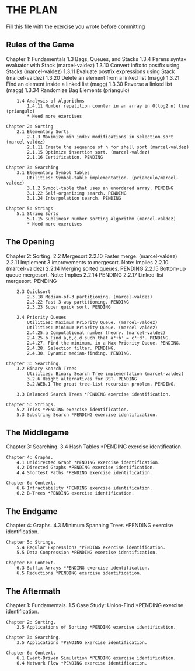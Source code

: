 <h1>THE PLAN</h1>

Fill this file with the exercise you wrote before committing

<h2>Rules of the Game</h2>
    Chapter 1: Fundamentals
        1.3 Bags, Queues, and Stacks
            1.3.4 Parens syntax evaluator with Stack (marcel-valdez)
            1.3.10 Convert infix to postfix using Stacks (marcel-valdez)
            1.3.11 Evaluate postfix expressions using Stack (marcel-valdez)
            1.3.20 Delete an element from a linked list (magg)
            1.3.21 Find an element inside a linked list (magg)
            1.3.30 Reverse a linked list (magg)
            1.3.34 Randomize Bag Elements (priangulo)
  
        1.4 Analysis of Algorithms
            1.4.11 Number repetition counter in an array in O(log2 n) time (priangulo)
            * Need more exercises
  
    Chapter 2: Sorting
        2.1 Elementary Sorts
            2.1.3 Maximize min index modifications in selection sort (marcel-valdez)
            2.1.11 Create the sequence of h for shell sort (marcel-valdez)
            2.1.15 Optimize insertion sort. (marcel-valdez)
            2.1.16 Certification. PENDING
  
    Chapter 3: Searching
        3.1 Elementary Symbol Tables
            Utilities: Symbol-table implementation. (priangulo/marcel-valdez)
            3.1.2 Symbol-table that uses an unordered array. PENDING
            3.1.22 Self-organizing search. PENDING
            3.1.24 Interpolation search. PENDING

    Chapter 5: Strings
        5.1 String Sorts
            5.1.15 Sublinear number sorting algorithm (marcel-valdez)
            * Need more exercises

<h2>The Opening</h2>
    Chapter 2: Sorting.
        2.2 Mergesort
            2.2.10 Faster merge. (marcel-valdez)
            2.2.11 Implement 3 improvements to mergesort. Note: Implies 2.2.10. (marcel-valdez)
            2.2.14 Merging sorted queues. PENDING
            2.2.15 Bottom-up queue mergesort. Note: Implies 2.2.14 PENDING
            2.2.17 Linked-list mergesort. PENDING
  
        2.3 Quicksort
            2.3.18 Median-of-3 partitioning. (marcel-valdez)
            2.3.22 Fast 3-way partitioning. PENDING
            2.3.23 Super quick sort. PENDING
  
        2.4 Priority Queues
            Utilities: Maximum Priority Queue. (marcel-valdez)
            Utilities: Minimum Priority Queue. (marcel-valdez)
            2.4.25.a Computational number theory. (marcel-valdez)
            2.4.25.b Find a,b,c,d such that a³+b³ = c³+d³. PENDING.
            2.4.27. Find the minimum, in a Max Priority Queue. PENDING.
            2.4.28. Selection filter. PENDING.
            2.4.30. Dynamic median-finding. PENDING.
  
    Chapter 3: Searching.
        3.2 Binary Search Trees
            Utilities: Binary Search Tree implementation (marcel-valdez)
            3.2.6 Height alternatives for BST. PENDING
            3.2.WEB.1 The great tree-list recursion problem. PENDING.
  
        3.3 Balanced Search Trees *PENDING exercise identification.
  
    Chapter 5: Strings.
        5.2 Tries *PENDING exercise identification.
        5.3 Substring Search *PENDING exercise identification.
  
<h2>The Middlegame</h2>
    Chapter 3: Searching.
        3.4 Hash Tables *PENDING exercise identification.
  
    Chapter 4: Graphs.
        4.1 Unidirected Graph *PENDING exercise identification.
        4.2 Directed Graphs *PENDING exercise identification.
        4.4 Shortest Paths *PENDING exercise identification.
  
    Chapter 6: Context.
        6.6 Intractability *PENDING exercise identification.
        6.2 B-Trees *PENDING exercise identification.

<h2>The Endgame</h2>
    Chapter 4: Graphs.
        4.3 Minimum Spanning Trees *PENDING exercise identification.
  
    Chapter 5: Strings.
        5.4 Regular Expressions *PENDING exercise identification.
        5.5 Data Compression *PENDING exercise identification.
  
    Chapter 6: Context.
        6.3 Suffix Arrays *PENDING exercise identification.
        6.5 Reductions *PENDING exercise identification.

<h2>The Aftermath</h2>
    Chapter 1: Fundamentals.
        1.5 Case Study: Union-Find *PENDING exercise identification.
  
    Chapter 2: Sorting.
        2.5 Applications of Sorting *PENDING exercise identification.
  
    Chapter 3: Searching.
        3.5 Applications *PENDING exercise identification.
  
    Chapter 6: Context.
        6.1 Event-Driven Simulation *PENDING exercise identification.
        6.4 Network Flow *PENDING exercise identification.